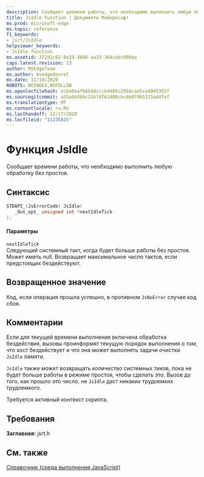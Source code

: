 ```yaml
---
description: Сообщает времени работы, что необходимо выполнить любую обработку без простоя.
title: JsIdle Function | Документы Майкрософт
ms.prod: microsoft-edge
ms.topic: reference
f1_keywords:
- jsrt/JsIdle
helpviewer_keywords:
- JsIdle function
ms.assetid: 372d1c62-8e19-4886-aa33-364cabc09bba
caps.latest.revision: 13
author: MSEdgeTeam
ms.author: msedgedevrel
ms.date: 11/19/2020
ROBOTS: NOINDEX,NOFOLLOW
ms.openlocfilehash: ecba0aafb6b4dcccb4485c2956cae5ce4045355f
ms.sourcegitcommit: a35a6b5bbc21b7df61d08cbc6b074b5325ad4fef
ms.translationtype: MT
ms.contentlocale: ru-RU
ms.lasthandoff: 12/17/2020
ms.locfileid: "11235815"
---
```

# Функция JsIdle

Сообщает времени работы, что необходимо выполнить любую обработку без простоя.  
  
## Синтаксис  
  
```cpp  
STDAPI_(JsErrorCode) JsIdle(  
   _Out_opt_ unsigned int *nextIdleTick  
);  
```  
  
#### Параметры  
 `nextIdleTick`  
 Следующий системный такт, когда будет больше работы без простоя. Может иметь null. Возвращает максимальное число тактов, если предстоящих бездействуют.  
  
## Возвращенное значение  
 Код, если операция прошла успешно, в противном `JsNoError` случае код сбоя.  
  
## Комментарии  
 Если для текущей времени выполнения включена обработка бездействия, вызовы проинформят текущую порядок выполнения о том, что хост бездействует и что она может выполнять задачи очистки `JsIdle` памяти.  
  
 `JsIdle` также может возвращать количество системных тиков, пока не будет больше работы в режиме простоя, чтобы сделать это. Вызов до того, как прошло это число, не `JsIdle` даст никаких трудоемких трудоемкого.  
  
 Требуется активный контекст скрипта.  
  
## Требования  
 **Заглавная:** jsrt.h  
  
## См. также  
 [Справочник (среда выполнения JavaScript)](../chakra-hosting/reference-javascript-runtime.md)
